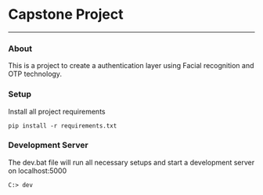 # Capstone Project
---
### About 

This is a project to create a authentication layer using Facial recognition and OTP technology.

### Setup

Install all project requirements 

```
pip install -r requirements.txt
```

### Development Server

The dev.bat file will run all necessary setups and start a development server on localhost:5000

```
C:> dev
```